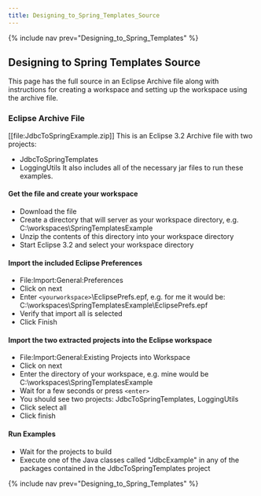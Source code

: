 ```yaml
---
title: Designing_to_Spring_Templates_Source
---
```

{% include nav prev="Designing_to_Spring_Templates" %}

## Designing to Spring Templates Source
This page has the full source in an Eclipse Archive file along with instructions for creating a workspace and setting up the workspace using the archive file.

### Eclipse Archive File
[[file:JdbcToSpringExample.zip]]
This is an Eclipse 3.2 Archive file with two projects: 
* JdbcToSpringTemplates
* LoggingUtils
It also includes all of the necessary jar files to run these examples.

#### Get the file and create your workspace
* Download the file
* Create a directory that will server as your workspace directory, e.g. C:\workspaces\SpringTemplatesExample
* Unzip the contents of this directory into your workspace directory
* Start Eclipse 3.2 and select your workspace directory

#### Import the included Eclipse Preferences
* File:Import:General:Preferences
* Click on next
* Enter ```<yourworkspace>```\EclipsePrefs.epf, e.g. for me it would be: C:\workspaces\SpringTemplatesExample\EclipsePrefs.epf
* Verify that import all is selected
* Click Finish

#### Import the two extracted projects into the Eclipse workspace
* File:Import:General:Existing Projects into Workspace
* Click on next
* Enter the directory of your workspace, e.g. mine would be C:\workspaces\SpringTemplatesExample
* Wait for a few seconds or press ```<enter>```
* You should see two projects: JdbcToSpringTemplates, LoggingUtils
* Click select all
* Click finish

#### Run Examples
* Wait for the projects to build
* Execute one of the Java classes called "JdbcExample" in any of the packages contained in the JdbcToSpringTemplates project

{% include nav prev="Designing_to_Spring_Templates" %}
